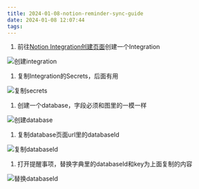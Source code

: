 ```yaml
---
title: 2024-01-08-notion-reminder-sync-guide
date: 2024-01-08 12:07:44
tags:
---
```


1. 前往[Notion Integration创建页面](https://www.notion.so/my-integrations)创建一个Integration

![创建integration](img1.webp)
1. 复制Integration的Secrets，后面有用

![复制secrets](img2.webp)
1. 创建一个database，字段必须和图里的一模一样

![创建database](img3.webp)
1. 复制database页面url里的databaseId

![复制databaseId](img4.webp)
1. 打开提醒事项，替换字典里的databaseId和key为上面复制的内容

![替换databaseId](img5.webp)

